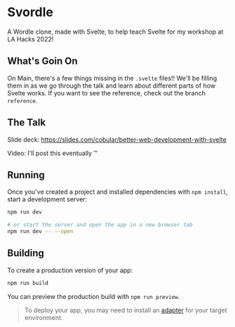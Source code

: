 # Svordle

A Wordle clone, made with Svelte, to help teach Svelte for my workshop at LA Hacks 2022!

## What's Goin On

On Main, there's a few things missing in the `.svelte` files!! We'll be filling them in as we go through the talk and learn about different parts of how Svelte works. If you want to see the reference, check out the branch `reference`.

## The Talk

Slide deck: https://slides.com/cobular/better-web-development-with-svelte

Video: I'll post this eventually ™

## Running

Once you've created a project and installed dependencies with `npm install`, start a development server:

```bash
npm run dev

# or start the server and open the app in a new browser tab
npm run dev -- --open
```

## Building

To create a production version of your app:

```bash
npm run build
```

You can preview the production build with `npm run preview`.

> To deploy your app, you may need to install an [adapter](https://kit.svelte.dev/docs/adapters) for your target environment.
